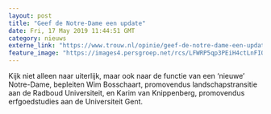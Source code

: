 ```yaml
---
layout: post
title: "Geef de Notre-Dame een update"
date: Fri, 17 May 2019 11:44:51 GMT
category: nieuws
externe_link: "https://www.trouw.nl/opinie/geef-de-notre-dame-een-update-~a611be05/"
feature_image: "https://images4.persgroep.net/rcs/LFWRP5qp3PEiH4ctLnFIOUIvUII/diocontent/147851526/_focus/0.45/0.54/_fill/230/230?appId=e9b4e2a1869038ffcaf318a6d1463b0b&quality=0.9&format=jpeg"
---
```


Kijk niet alleen naar uiterlijk, maar ook naar de functie van een ‘nieuwe’ Notre-Dame, bepleiten Wim Bosschaart, promovendus landschapstransitie aan de Radboud Universiteit, en Karim van Knippenberg, promovendus erfgoedstudies aan de Universiteit Gent.
